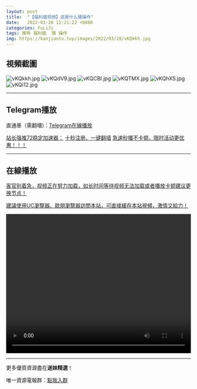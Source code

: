```yaml
---
layout: post
title:  "【福利姬视频】这是什么骚操作"
date:   2022-03-28 12:21:22 +0800
categories: FuLiJi
tags: 推特 福利姬  骚 操作
img: https://kanjiantu.top/images/2022/03/28/vKQkkh.jpg
---
```



## 視頻截圖

![vKQkkh.jpg](https://kanjiantu.top/images/2022/03/28/vKQkkh.jpg)
![vKQdV9.jpg](https://kanjiantu.top/images/2022/03/28/vKQdV9.jpg)
![vKQCBI.jpg](https://kanjiantu.top/images/2022/03/28/vKQCBI.jpg)
![vKQTMX.jpg](https://kanjiantu.top/images/2022/03/28/vKQTMX.jpg)
![vKQhXS.jpg](https://kanjiantu.top/images/2022/03/28/vKQhXS.jpg)
![vKQi12.jpg](https://kanjiantu.top/images/2022/03/28/vKQi12.jpg)

* * *
## Telegram播放

直通車（需翻墻)：[Telegram在線播放](https://t.me/mimeijingxuan/270)

<u>站长强推72稳定加速器：</u> [十秒注册、一键翻墙](https://www.mimei.blog/skip/vpn.html)
<u>急速秒播不卡顿，限时活动更优惠！！！</u>
* * *
## 在線播放
<u>客官别着急，视频正在努力加载，如长时间等待视频无法加载或者播放卡顿建议更换节点！</u>

<u>建議使用UC瀏覽器、歐朋瀏覽器訪問本站，可直接緩存本站視頻，激情又給力！</u>
<center><video src="https://cdn.publer.io/uploads/videos/6245b0ffdb2797794f14742d/9d28ab9b4665105f986eee089d82f308.mp4" width="100%" height="380px" controls="controls"></video></center>


* * *
更多優質資源盡在**迷妹精選**！

唯一資源電報群：[點我入群](https://t.me/mimeijingxuan)


